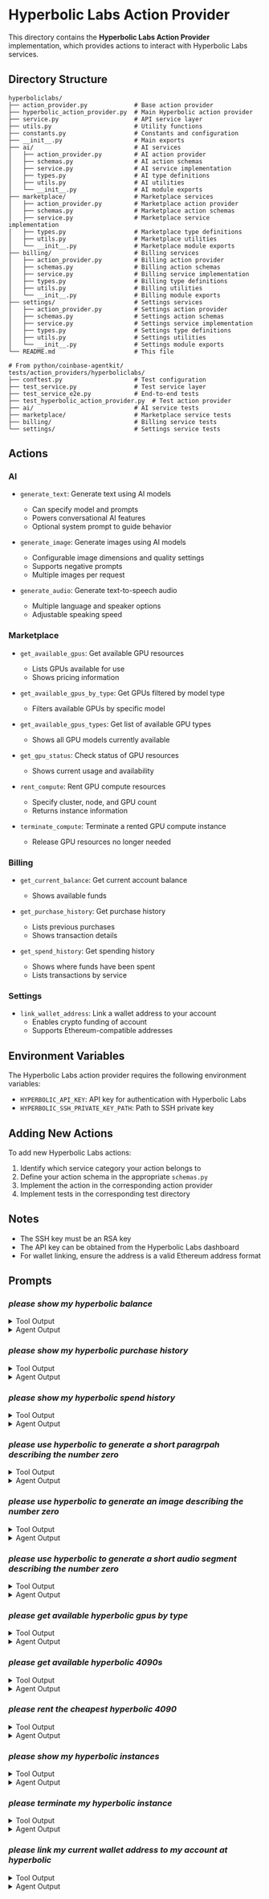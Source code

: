 # Hyperbolic Labs Action Provider

This directory contains the **Hyperbolic Labs Action Provider** implementation, which provides actions to interact with Hyperbolic Labs services.

## Directory Structure

```
hyperboliclabs/
├── action_provider.py             # Base action provider
├── hyperbolic_action_provider.py  # Main Hyperbolic action provider
├── service.py                     # API service layer
├── utils.py                       # Utility functions
├── constants.py                   # Constants and configuration
├── __init__.py                    # Main exports
├── ai/                            # AI services
│   ├── action_provider.py         # AI action provider
│   ├── schemas.py                 # AI action schemas
│   ├── service.py                 # AI service implementation
│   ├── types.py                   # AI type definitions
│   ├── utils.py                   # AI utilities
│   └── __init__.py                # AI module exports
├── marketplace/                   # Marketplace services
│   ├── action_provider.py         # Marketplace action provider
│   ├── schemas.py                 # Marketplace action schemas
│   ├── service.py                 # Marketplace service implementation
│   ├── types.py                   # Marketplace type definitions
│   ├── utils.py                   # Marketplace utilities
│   └── __init__.py                # Marketplace module exports
├── billing/                       # Billing services
│   ├── action_provider.py         # Billing action provider
│   ├── schemas.py                 # Billing action schemas
│   ├── service.py                 # Billing service implementation
│   ├── types.py                   # Billing type definitions
│   ├── utils.py                   # Billing utilities
│   └── __init__.py                # Billing module exports
├── settings/                      # Settings services
│   ├── action_provider.py         # Settings action provider
│   ├── schemas.py                 # Settings action schemas
│   ├── service.py                 # Settings service implementation
│   ├── types.py                   # Settings type definitions
│   ├── utils.py                   # Settings utilities
│   └── __init__.py                # Settings module exports
└── README.md                      # This file

# From python/coinbase-agentkit/
tests/action_providers/hyperboliclabs/
├── conftest.py                    # Test configuration
├── test_service.py                # Test service layer
├── test_service_e2e.py            # End-to-end tests
├── test_hyperbolic_action_provider.py  # Test action provider
├── ai/                            # AI service tests
├── marketplace/                   # Marketplace service tests
├── billing/                       # Billing service tests
└── settings/                      # Settings service tests
```

## Actions

### AI
- `generate_text`: Generate text using AI models
  - Can specify model and prompts
  - Powers conversational AI features
  - Optional system prompt to guide behavior

- `generate_image`: Generate images using AI models
  - Configurable image dimensions and quality settings
  - Supports negative prompts
  - Multiple images per request

- `generate_audio`: Generate text-to-speech audio
  - Multiple language and speaker options
  - Adjustable speaking speed

### Marketplace
- `get_available_gpus`: Get available GPU resources
  - Lists GPUs available for use
  - Shows pricing information

- `get_available_gpus_by_type`: Get GPUs filtered by model type
  - Filters available GPUs by specific model

- `get_available_gpus_types`: Get list of available GPU types
  - Shows all GPU models currently available

- `get_gpu_status`: Check status of GPU resources
  - Shows current usage and availability

- `rent_compute`: Rent GPU compute resources
  - Specify cluster, node, and GPU count
  - Returns instance information

- `terminate_compute`: Terminate a rented GPU compute instance
  - Release GPU resources no longer needed

### Billing
- `get_current_balance`: Get current account balance
  - Shows available funds

- `get_purchase_history`: Get purchase history
  - Lists previous purchases
  - Shows transaction details

- `get_spend_history`: Get spending history
  - Shows where funds have been spent
  - Lists transactions by service

### Settings
- `link_wallet_address`: Link a wallet address to your account
  - Enables crypto funding of account
  - Supports Ethereum-compatible addresses

## Environment Variables

The Hyperbolic Labs action provider requires the following environment variables:

- `HYPERBOLIC_API_KEY`: API key for authentication with Hyperbolic Labs
- `HYPERBOLIC_SSH_PRIVATE_KEY_PATH`: Path to SSH private key

## Adding New Actions

To add new Hyperbolic Labs actions:

1. Identify which service category your action belongs to
2. Define your action schema in the appropriate `schemas.py`
3. Implement the action in the corresponding action provider
4. Implement tests in the corresponding test directory

## Notes

- The SSH key must be an RSA key
- The API key can be obtained from the Hyperbolic Labs dashboard
- For wallet linking, ensure the address is a valid Ethereum address format

## Prompts

### *please show my hyperbolic balance*

<details>
<summary>Tool Output</summary>

```
Your current Hyperbolic platform balance is $3.61.
```
</details>

<details>
<summary>Agent Output</summary>

```
Your current Hyperbolic platform balance is $3.61.
```
</details>

### *please show my hyperbolic purchase history*

<details>
<summary>Tool Output</summary>

```
Purchase History (showing 5 most recent):
- $1.00 on March 06, 2025
- $10.00 on March 06, 2025
```
</details>

<details>
<summary>Agent Output</summary>

```
Here is your Hyperbolic purchase history (showing the 5 most recent transactions):

- $1.00 on March 06, 2025
- $10.00 on March 06, 2025
```
</details>

### *please show my hyperbolic spend history*

<details>
<summary>Tool Output</summary>

```
=== GPU Rental Spending Analysis ===

Instance Rentals (showing 5 most recent):
- antique-peach-rhinoceros:
  GPU: NVIDIA-GeForce-RTX-4090, NVIDIA-GeForce-RTX-4090, NVIDIA-GeForce-RTX-4090, NVIDIA-GeForce-RTX-4090, NVIDIA-GeForce-RTX-4090, NVIDIA-GeForce-RTX-4090, NVIDIA-GeForce-RTX-4090, NVIDIA-GeForce-RTX-4090 (Count: 1)
  Duration: 225 seconds
  Cost: $0.03
- clearcut-chrysanthemum-ape:
  GPU: NVIDIA-GeForce-RTX-4090, NVIDIA-GeForce-RTX-4090, NVIDIA-GeForce-RTX-4090, NVIDIA-GeForce-RTX-4090, NVIDIA-GeForce-RTX-4090, NVIDIA-GeForce-RTX-4090, NVIDIA-GeForce-RTX-4090, NVIDIA-GeForce-RTX-4090 (Count: 1)
  Duration: 90 seconds
  Cost: $0.01
- austere-cyclamen-frog:
  GPU: NVIDIA-GeForce-RTX-4090, NVIDIA-GeForce-RTX-4090, NVIDIA-GeForce-RTX-4090, NVIDIA-GeForce-RTX-4090, NVIDIA-GeForce-RTX-4090, NVIDIA-GeForce-RTX-4090, NVIDIA-GeForce-RTX-4090, NVIDIA-GeForce-RTX-4090 (Count: 1)
  Duration: 2335 seconds
  Cost: $0.23
- greedy-daffodil-dragon:
  GPU: NVIDIA-GeForce-RTX-3070 (Count: 1)
  Duration: Unavailable (missing timestamp data)
  Cost: Unavailable
- super-grape-crocodile:
  GPU: NVIDIA-GeForce-RTX-4090, NVIDIA-GeForce-RTX-4090, NVIDIA-GeForce-RTX-4090, NVIDIA-GeForce-RTX-4090 (Count: 1)
  Duration: Unavailable (missing timestamp data)
  Cost: Unavailable

GPU Type Statistics (showing 2 most recent):

NVIDIA-GeForce-RTX-4090:
  Total Rentals: 10.0
  Total Time: 363954 seconds
  Total Cost: $6.80

NVIDIA-H100-80GB-HBM3:
  Total Rentals: 14.0
  Total Time: 3084 seconds
  Total Cost: $0.16

Total Spending: $6.96
```
</details>

<details>
<summary>Agent Output</summary>

```
Here is your Hyperbolic spend history:

### Instance Rentals (showing 5 most recent):
1. **antique-peach-rhinoceros**
   - GPU: NVIDIA GeForce RTX 4090 (Count: 1)
   - Duration: 225 seconds
   - Cost: $0.03

2. **clearcut-chrysanthemum-ape**
   - GPU: NVIDIA GeForce RTX 4090 (Count: 1)
   - Duration: 90 seconds
   - Cost: $0.01

3. **austere-cyclamen-frog**
   - GPU: NVIDIA GeForce RTX 4090 (Count: 1)
   - Duration: 2335 seconds
   - Cost: $0.23

4. **greedy-daffodil-dragon**
   - GPU: NVIDIA GeForce RTX 3070 (Count: 1)
   - Duration: Unavailable (missing timestamp data)
   - Cost: Unavailable

5. **super-grape-crocodile**
   - GPU: NVIDIA GeForce RTX 4090 (Count: 1)
   - Duration: Unavailable (missing timestamp data)
   - Cost: Unavailable

### GPU Type Statistics (showing 2 most recent):
- **NVIDIA GeForce RTX 4090**
  - Total Rentals: 10
  - Total Time: 363,954 seconds
  - Total Cost: $6.80

- **NVIDIA H100 80GB HBM3**
  - Total Rentals: 14
  - Total Time: 3,084 seconds
  - Total Cost: $0.16

### Total Spending: $6.96
```
</details>

### *please use hyperbolic to generate a short paragrpah describing the number zero*

<details>
<summary>Tool Output</summary>

```
Text generation successful:
- Saved to: /Users/chris/repositories/agentkit/python/examples/langchain-cdp-chatbot/tmp/generated_text_d6f5a399-659f-4950-8c02-e7c23f7c942f.txt

Preview (first 500 chars):
The number zero is a fascinating and fundamental concept in mathematics, representing the absence or nullity of quantity. It is a placeholder digit that allows us to denote the concept of nothingness or the lack of value in a numerical sequence. Despite its seemingly simple nature, zero has played a crucial role in the development of mathematics, enabling the creation of the decimal system and facilitating calculations that involve negative numbers, fractions, and decimals. In many cultures, zer...
```
</details>

<details>
<summary>Agent Output</summary>

```
I have generated a short paragraph describing the number zero:

"The number zero is a fascinating and fundamental concept in mathematics, representing the absence or nullity of quantity. It is a placeholder digit that allows us to denote the concept of nothingness or the lack of value in a numerical sequence. Despite its seemingly simple nature, zero has played a crucial role in the development of mathematics, enabling the creation of the decimal system and facilitating calculations that involve negative numbers, fractions, and decimals."

If you need anything else, feel free to ask!
```
</details>

### *please use hyperbolic to generate an image describing the number zero*

<details>
<summary>Tool Output</summary>

```
Image generation successful:
- Saved to: /Users/chris/repositories/agentkit/python/examples/langchain-cdp-chatbot/tmp/generated_image_afeb3db9-66a5-40d6-a2f3-e4fdbffae129.png
```
</details>

<details>
<summary>Agent Output</summary>

```
I have generated an artistic image representing the number zero, incorporating themes of absence, infinity, and mathematical concepts. If you would like to view the image or need any further assistance, please let me know!
```
</details>

### *please use hyperbolic to generate a short audio segment describing the number zero*

<details>
<summary>Tool Output</summary>

```
Audio generation successful:
- Saved to: /Users/chris/repositories/agentkit/python/examples/langchain-cdp-chatbot/tmp/generated_audio_91103779-dee8-4b33-b34d-a8b08c18187a.mp3
```
</details>

<details>
<summary>Agent Output</summary>

```
I have generated a short audio segment describing the number zero. If you would like to listen to it or need any further assistance, please let me know!
```
</details>

### *please get available hyperbolic gpus by type*

<details>
<summary>Tool Output</summary>

```
Available GPU Types:
- NVIDIA-GeForce-RTX-3070
- NVIDIA-GeForce-RTX-3080
- NVIDIA-GeForce-RTX-4090
- NVIDIA-H100-80GB-HBM3
```
</details>

<details>
<summary>Agent Output</summary>

```
Here are the available GPU types on the Hyperbolic platform:

- NVIDIA GeForce RTX 3070
- NVIDIA GeForce RTX 3080
- NVIDIA GeForce RTX 4090
- NVIDIA H100 80GB HBM3

If you need more information or assistance, feel free to ask!
```
</details>

### *please get available hyperbolic 4090s*

<details>
<summary>Tool Output</summary>

```
Available NVIDIA-GeForce-RTX-4090 GPU Options:

Cluster: growing-rosemary-dragonfly
Node ID: antalpha-super-server-100194
GPU Model: NVIDIA-GeForce-RTX-4090
Available GPUs: 1/8
Price: $0.35/hour per GPU
----------------------------------------


Cluster: lame-clover-jellyfish
Node ID: zillion23
GPU Model: NVIDIA-GeForce-RTX-4090
Available GPUs: 6/8
Price: $0.40/hour per GPU
----------------------------------------


Cluster: webbed-peperomia-magpie
Node ID: las1-prd-acl-msi-07.fen.intra
GPU Model: NVIDIA-GeForce-RTX-4090
Available GPUs: 1/4
Price: $0.30/hour per GPU
----------------------------------------
```
</details>

<details>
<summary>Agent Output</summary>

```
Here are the available NVIDIA GeForce RTX 4090 GPU options:

1. **Cluster:** growing-rosemary-dragonfly
   - **Node ID:** antalpha-super-server-100194
   - **Available GPUs:** 1/8
   - **Price:** $0.35/hour per GPU

2. **Cluster:** lame-clover-jellyfish
   - **Node ID:** zillion23
   - **Available GPUs:** 6/8
   - **Price:** $0.40/hour per GPU

3. **Cluster:** webbed-peperomia-magpie
   - **Node ID:** las1-prd-acl-msi-07.fen.intra
   - **Available GPUs:** 1/4
   - **Price:** $0.30/hour per GPU

If you need further details or assistance, let me know!
```
</details>

### *please rent the cheapest hyperbolic 4090*

<details>
<summary>Tool Output</summary>

```
{
  "status": "success",
  "instance_name": "mortified-morningglory-wombat"
}

Next Steps:
1. Your GPU instance is being provisioned
2. Use get_gpu_status to check when it's ready
3. Once status is 'running', you can:
   - Connect via SSH using the provided command
   - Run commands using remote_shell
   - Install packages and set up your environment
```
</details>

<details>
<summary>Agent Output</summary>

```
The cheapest NVIDIA GeForce RTX 4090 GPU has been successfully rented. Here are the details:

- **Instance Name:** mortified-morningglory-wombat

### Next Steps:
1. Your GPU instance is being provisioned.
2. Use the **get_gpu_status** function to check when it's ready.
3. Once the status is 'running', you can:
   - Connect via SSH using the provided command.
   - Run commands using remote_shell.
   - Install packages and set up your environment.

If you need further assistance, feel free to ask!
```
</details>

### *please show my hyperbolic instances*

<details>
<summary>Tool Output</summary>

```
Your Rented GPU Instances:
Instance ID: mortified-morningglory-wombat
Status: running (Ready to use)
GPU Model: NVIDIA-GeForce-RTX-4090
GPU Count: 1
GPU Memory: 24.0 GB
SSH Command: ssh ubuntu@mortified-morningglory-wombat.1.cricket.hyperbolic.xyz -p 31065
----------------------------------------

----------------------------------------

SSH Connection Instructions:
1. Wait until instance status is 'running'
2. Use the ssh_connect action with the provided host and username
3. Once connected, use remote_shell to execute commands
```
</details>

<details>
<summary>Agent Output</summary>

```
Here are your rented Hyperbolic GPU instances:

### Instance Details:
- **Instance ID:** mortified-morningglory-wombat
- **Status:** Running (Ready to use)
- **GPU Model:** NVIDIA GeForce RTX 4090
- **GPU Count:** 1
- **GPU Memory:** 24.0 GB

### SSH Command:
To connect to your instance, use the following command:
ssh ubuntu@mortified-morningglory-wombat.1.cricket.hyperbolic.xyz -p 31065

### SSH Connection Instructions:
1. Wait until the instance status is 'running'.
2. Use the provided SSH command to connect.
3. Once connected, you can use remote_shell to execute commands.

If you need further assistance, feel free to ask!
```
</details>

### *please terminate my hyperbolic instance*

<details>
<summary>Tool Output</summary>

```
{
  "status": "success",
  "message": null,
  "error_code": null
}

Next Steps:
1. Your GPU instance has been terminated
2. Any active SSH connections have been closed
3. You can check your spend history with get_spend_history
4. To rent a new instance, use get_available_gpus and rent_compute
```
</details>

<details>
<summary>Agent Output</summary>

```
Your Hyperbolic GPU instance has been successfully terminated. 

### Next Steps:
1. Any active SSH connections have been closed.
2. You can check your spend history using the **get_spend_history** function.
3. To rent a new instance, use the **get_available_gpus** function and then rent a compute.

If you need any further assistance, feel free to ask!
```
</details>

### *please link my current wallet address to my account at hyperbolic*

<details>
<summary>Tool Output</summary>

```
Wallet Details:
- Provider: cdp_wallet_provider
- Address: 0x5E83884F5d399131bbDe98f60854E43c7A12Cf7A
- Network:
  * Protocol Family: evm
  * Network ID: base-mainnet
  * Chain ID: 8453
- Native Balance: 0
-------------------

{
  "success": true,
  "error_code": null,
  "message": null
}
wallet_address: 0x5E83884F5d399131bbDe98f60854E43c7A12Cf7A

Next Steps:
1. Your wallet has been successfully linked to your Hyperbolic account
2. To add funds, send any of these tokens on Base Mainnet:
   - USDC
   - USDT
   - DAI
3. Send to this Hyperbolic address: 0xd3cB24E0Ba20865C530831C85Bd6EbC25f6f3B60
```
</details>

<details>
<summary>Agent Output</summary>

```
Your wallet address has been successfully linked to your Hyperbolic account.

### Next Steps:
1. To add funds, you can send any of the following tokens on the Base Mainnet:
   - USDC
   - USDT
   - DAI
2. Send to this Hyperbolic address: **0xd3cB24E0Ba20865C530831C85Bd6EbC25f6f3B60**

If you need further assistance, feel free to ask!
```
</details>